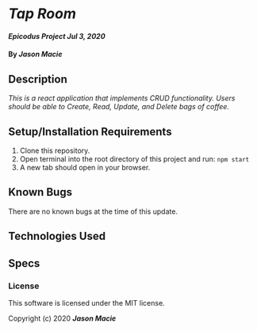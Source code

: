 # _Tap Room_

#### _Epicodus Project Jul 3, 2020_

#### By _**Jason Macie**_

## Description

_This is a react application that implements CRUD functionality. Users should be able to Create, Read, Update, and Delete bags of coffee._

## Setup/Installation Requirements

1. Clone this repository.
2. Open terminal into the root directory of this project and run: `npm start`
3. A new tab should open in your browser.

## Known Bugs

There are no known bugs at the time of this update.

## Technologies Used



## Specs



### License

This software is licensed under the MIT license.

Copyright (c) 2020 **_Jason Macie_**